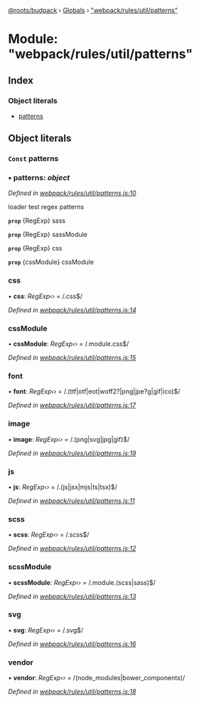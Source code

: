 [@roots/budpack](../README.md) › [Globals](../globals.md) › ["webpack/rules/util/patterns"](_webpack_rules_util_patterns_.md)

# Module: "webpack/rules/util/patterns"

## Index

### Object literals

* [patterns](_webpack_rules_util_patterns_.md#const-patterns)

## Object literals

### `Const` patterns

### ▪ **patterns**: *object*

*Defined in [webpack/rules/util/patterns.js:10](https://github.com/roots/bud-support/blob/5f43850/src/budpack/builder/webpack/rules/util/patterns.js#L10)*

loader test regex patterns

**`prop`** {RegExp} sass

**`prop`** {RegExp} sassModule

**`prop`** {RegExp} css

**`prop`** {cssModule} cssModule

###  css

• **css**: *RegExp‹›* = /\.css$/

*Defined in [webpack/rules/util/patterns.js:14](https://github.com/roots/bud-support/blob/5f43850/src/budpack/builder/webpack/rules/util/patterns.js#L14)*

###  cssModule

• **cssModule**: *RegExp‹›* = /\.module\.css$/

*Defined in [webpack/rules/util/patterns.js:15](https://github.com/roots/bud-support/blob/5f43850/src/budpack/builder/webpack/rules/util/patterns.js#L15)*

###  font

• **font**: *RegExp‹›* = /\.(ttf|otf|eot|woff2?|png|jpe?g|gif|ico)$/

*Defined in [webpack/rules/util/patterns.js:17](https://github.com/roots/bud-support/blob/5f43850/src/budpack/builder/webpack/rules/util/patterns.js#L17)*

###  image

• **image**: *RegExp‹›* = /\.(png|svg|jpg|gif)$/

*Defined in [webpack/rules/util/patterns.js:19](https://github.com/roots/bud-support/blob/5f43850/src/budpack/builder/webpack/rules/util/patterns.js#L19)*

###  js

• **js**: *RegExp‹›* = /\.(js|jsx|mjs|ts|tsx)$/

*Defined in [webpack/rules/util/patterns.js:11](https://github.com/roots/bud-support/blob/5f43850/src/budpack/builder/webpack/rules/util/patterns.js#L11)*

###  scss

• **scss**: *RegExp‹›* = /\.scss$/

*Defined in [webpack/rules/util/patterns.js:12](https://github.com/roots/bud-support/blob/5f43850/src/budpack/builder/webpack/rules/util/patterns.js#L12)*

###  scssModule

• **scssModule**: *RegExp‹›* = /\.module\.(scss|sass)$/

*Defined in [webpack/rules/util/patterns.js:13](https://github.com/roots/bud-support/blob/5f43850/src/budpack/builder/webpack/rules/util/patterns.js#L13)*

###  svg

• **svg**: *RegExp‹›* = /\.svg$/

*Defined in [webpack/rules/util/patterns.js:16](https://github.com/roots/bud-support/blob/5f43850/src/budpack/builder/webpack/rules/util/patterns.js#L16)*

###  vendor

• **vendor**: *RegExp‹›* = /(node_modules|bower_components)/

*Defined in [webpack/rules/util/patterns.js:18](https://github.com/roots/bud-support/blob/5f43850/src/budpack/builder/webpack/rules/util/patterns.js#L18)*
